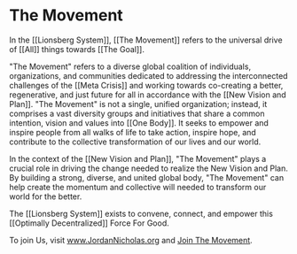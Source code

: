 # The Movement

In the [[Lionsberg System]], [[The Movement]] refers to the universal drive of [[All]] things towards [[The Goal]]. 

"The Movement" refers to a diverse global coalition of individuals, organizations, and communities dedicated to addressing the interconnected challenges of the [[Meta Crisis]] and working towards co-creating a better, regenerative, and just future for all in accordance with the [[New Vision and Plan]]. "The Movement" is not a single, unified organization; instead, it comprises a vast diversity groups and initiatives that share a common intention, vision and values into [[One Body]]. It seeks to empower and inspire people from all walks of life to take action, inspire hope, and contribute to the collective transformation of our lives and our world.

In the context of the [[New Vision and Plan]], "The Movement" plays a crucial role in driving the change needed to realize the New Vision and Plan. By building a strong, diverse, and united global body, "The Movement" can help create the momentum and collective will needed to transform our world for the better.

The [[Lionsberg System]] exists to convene, connect, and empower this [[Optimally Decentralized]] Force For Good. 

To join Us, visit www.JordanNicholas.org and [Join The Movement](https://jordannicholas.org/join_the_movement). 